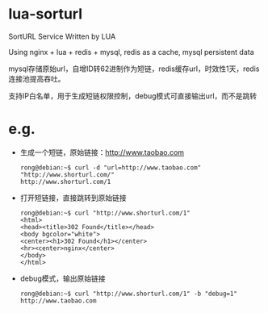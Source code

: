 # lua-sorturl
SortURL Service Written by LUA

Using nginx + lua + redis + mysql, redis as a cache, mysql persistent data

mysql存储原始url，自增ID转62进制作为短链，redis缓存url，时效性1天，redis连接池提高吞吐。

支持IP白名单，用于生成短链权限控制，debug模式可直接输出url，而不是跳转

# e.g.

* 生成一个短链，原始链接：http://www.taobao.com

      rong@debian:~$ curl -d "url=http://www.taobao.com" "http://www.shorturl.com/"
      http://www.shorturl.com/1

* 打开短链接，直接跳转到原始链接

      rong@debian:~$ curl "http://www.shorturl.com/1"
      <html>
      <head><title>302 Found</title></head>
      <body bgcolor="white">
      <center><h1>302 Found</h1></center>
      <hr><center>nginx</center>
      </body>
      </html>

* debug模式，输出原始链接

      rong@debian:~$ curl "http://www.shorturl.com/1" -b "debug=1"
      http://www.taobao.com

